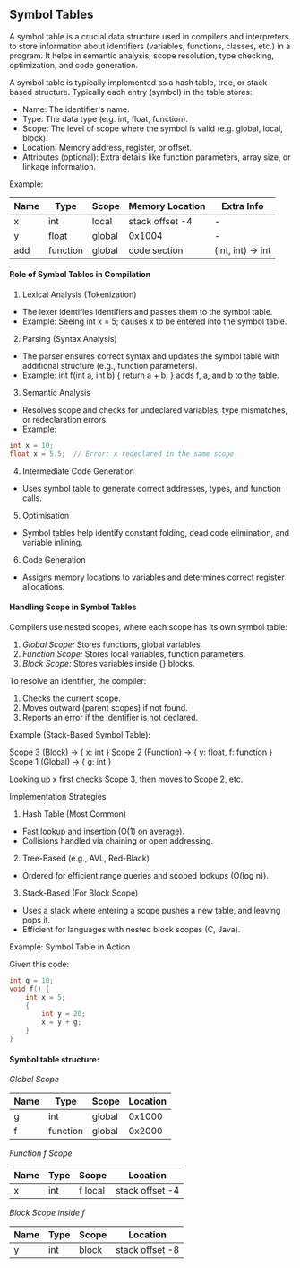 
## Symbol Tables

A symbol table is a crucial data structure used in compilers and interpreters to store
information about identifiers (variables, functions, classes, etc.) in a program. It
helps in semantic analysis, scope resolution, type checking, optimization, and code
generation.

A symbol table is typically implemented as a hash table, tree, or stack-based structure.
Typically each entry (symbol) in the table stores:
- Name: The identifier's name.
- Type: The data type (e.g. int, float, function).
- Scope: The level of scope where the symbol is valid (e.g. global, local, block).
- Location: Memory address, register, or offset.
- Attributes (optional): Extra details like function parameters, array size, or linkage information.

Example:

|Name	|Type	|Scope	|Memory Location	|Extra Info|
|--|--|--|--|--|
|x	|int	|local	|stack offset -4	|-|
|y	|float	|global	|0x1004	|-|
|add	|function	|global	|code section	|(int, int) -> int|


#### Role of Symbol Tables in Compilation

1. Lexical Analysis (Tokenization)
- The lexer identifies identifiers and passes them to the symbol table.
- Example: Seeing int x = 5; causes x to be entered into the symbol table.

2. Parsing (Syntax Analysis)
- The parser ensures correct syntax and updates the symbol table with additional structure (e.g., function parameters).
- Example: int f(int a, int b) { return a + b; } adds f, a, and b to the table.

3. Semantic Analysis
- Resolves scope and checks for undeclared variables, type mismatches, or redeclaration errors.
- Example:

```c
int x = 10;
float x = 5.5;  // Error: x redeclared in the same scope
```


4. Intermediate Code Generation
- Uses symbol table to generate correct addresses, types, and function calls.

5. Optimisation
- Symbol tables help identify constant folding, dead code elimination, and variable inlining.

6. Code Generation
- Assigns memory locations to variables and determines correct register allocations.


#### Handling Scope in Symbol Tables

Compilers use nested scopes, where each scope has its own symbol table:
1. *Global Scope:* Stores functions, global variables.
2. *Function Scope:* Stores local variables, function parameters.
3. *Block Scope:* Stores variables inside {} blocks.

To resolve an identifier, the compiler:
1. Checks the current scope.
2. Moves outward (parent scopes) if not found.
3. Reports an error if the identifier is not declared.

Example (Stack-Based Symbol Table):

Scope 3 (Block) -> { x: int }
Scope 2 (Function) -> { y: float, f: function }
Scope 1 (Global) -> { g: int }

Looking up x first checks Scope 3, then moves to Scope 2, etc.

Implementation Strategies

1. Hash Table (Most Common)
- Fast lookup and insertion (O(1) on average).
- Collisions handled via chaining or open addressing.

2. Tree-Based (e.g., AVL, Red-Black)
- Ordered for efficient range queries and scoped lookups (O(log n)).

3. Stack-Based (For Block Scope)
- Uses a stack where entering a scope pushes a new table, and leaving pops it.
- Efficient for languages with nested block scopes (C, Java).

Example: Symbol Table in Action

Given this code:

```c
int g = 10;
void f() {
    int x = 5;
    {
        int y = 20;
        x = y + g;
    }
}
```

#### Symbol table structure:

*Global Scope*

|Name	|Type	|Scope	|Location|
|--|--|--|--|
|g	|int	|global	|0x1000|
|f	|function	|global	|0x2000|

*Function f Scope*

|Name	|Type	|Scope	|Location|
|--|--|--|--|
|x	|int	|f local	|stack offset -4|

*Block Scope inside f*

|Name	|Type	|Scope	|Location|
|--|--|--|--|
|y	|int	|block	|stack offset -8|
